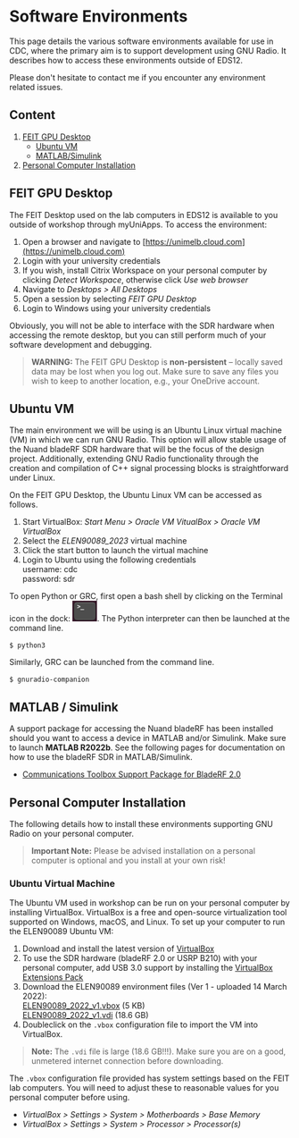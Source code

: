 # Software Environments

This page details the various software environments available for use in CDC,
where the primary aim is to support development using GNU Radio. It describes
how to access these environments outside of EDS12.

Please don't hesitate to contact me if you encounter any environment related
issues.

## Content

1. [FEIT GPU Desktop](#feit-gpu-desktop)
    - [Ubuntu VM](#ubuntu-vm)
    - [MATLAB/Simulink](#matlab-simulink)
2. [Personal Computer Installation](#personal-computer-installation)

## FEIT GPU Desktop

The FEIT Desktop used on the lab computers in EDS12 is available to you outside
of workshop through myUniApps. To access the environment:

1. Open a browser and navigate to
[https://unimelb.cloud.com](https://unimelb.cloud.com)
2. Login with your university credentials
3. If you wish, install Citrix Workspace on your personal computer by
clicking *Detect Workspace*, otherwise click *Use web browser*
4. Navigate to *Desktops > All Desktops*
5. Open a session by selecting *FEIT GPU Desktop*
6. Login to Windows using your university credentials

Obviously, you will not be able to interface with the SDR hardware when
accessing the remote desktop, but you can still perform much of your software
development and debugging.

> **WARNING:** The FEIT GPU Desktop is **non-persistent** – locally saved data
> may be lost when you log out. Make sure to save any files you wish to keep to
> another location, e.g., your OneDrive account.

## Ubuntu VM

The main environment we will be using is an Ubuntu Linux virtual machine (VM) in
which we can run GNU Radio. This option will allow stable usage of the Nuand
bladeRF SDR hardware that will be the focus of the design project. Additionally,
extending GNU Radio functionality through the creation and compilation of C++
signal processing blocks is straightforward under Linux.

On the FEIT GPU Desktop, the Ubuntu Linux VM can be accessed as follows.

1. Start VirtualBox: *Start Menu > Oracle VM VitualBox > Oracle VM VirtualBox*
2. Select the *ELEN90089_2023* virtual machine
3. Click the start button to launch the virtual machine
4. Login to Ubuntu using the following credentials\
username: cdc\
password: sdr

To open Python or GRC, first open a bash shell by clicking on the Terminal icon
in the dock: ![terminal icon](images/terminal.png). The Python interpreter can
then be launched at the command line.
```
$ python3
```
Similarly, GRC can be launched from the command line.
```
$ gnuradio-companion
```

## MATLAB / Simulink

A support package for accessing the Nuand bladeRF has been installed should you
want to access a device in MATLAB and/or Simulink. Make sure to launch
**MATLAB R2022b**. See the following pages for documentation on how to use
the bladeRF SDR in MATLAB/Simulink.

- [Communications Toolbox Support Package for BladeRF 2.0](https://www.mathworks.com/matlabcentral/fileexchange/74591-communications-toolbox-support-package-for-bladerf-2-0)

## Personal Computer Installation

The following details how to install these environments supporting GNU Radio on
your personal computer.

> **Important Note:** Please be advised installation on a personal computer is
> optional and you install at your own risk!

### Ubuntu Virtual Machine

The Ubuntu VM used in workshop can be run on your personal computer by
installing VirtualBox. VirtualBox is a free and open-source virtualization tool
supported on Windows, macOS, and Linux. To set up your computer to run the
ELEN90089 Ubuntu VM:

1. Download and install the latest version of
[VirtualBox](https://www.virtualbox.org/wiki/Downloads)
2. To use the SDR hardware (bladeRF 2.0 or USRP B210) with your personal
computer, add USB 3.0 support by installing the
[VirtualBox Extensions Pack](https://www.virtualbox.org/wiki/Downloads)
3. Download the ELEN90089 environment files (Ver 1 - uploaded 14 March 2022):  
[ELEN90089_2022_v1.vbox](https://unimelbcloud-my.sharepoint.com/:u:/g/personal/glenn_bradford_unimelb_edu_au/EdZfneSiW8tHiboOG1E4rq4BLrdxKUGhlQ3boN3oZ6kV8g?e=KWZjtw) (5 KB)  
[ELEN90089_2022_v1.vdi](https://unimelbcloud-my.sharepoint.com/:u:/g/personal/glenn_bradford_unimelb_edu_au/EQB2vy1b64dOpvrXPeWFTlcBNsieNCecGxGDG9PjO6NitQ?e=7nl54g) (18.6 GB)  
4. Doubleclick on the `.vbox` configuration file to import the VM into
VirtualBox.

> **Note:** The `.vdi` file is large (18.6 GB!!!). Make sure you are on a good,
> unmetered internet connection before downloading.

The `.vbox` configuration file provided has system settings based on the FEIT
lab computers. You will need to adjust these to reasonable values for you
personal computer before using.

* *VirtualBox > Settings > System > Motherboards > Base Memory*
* *VirtualBox > Settings > System > Processor > Processor(s)*
